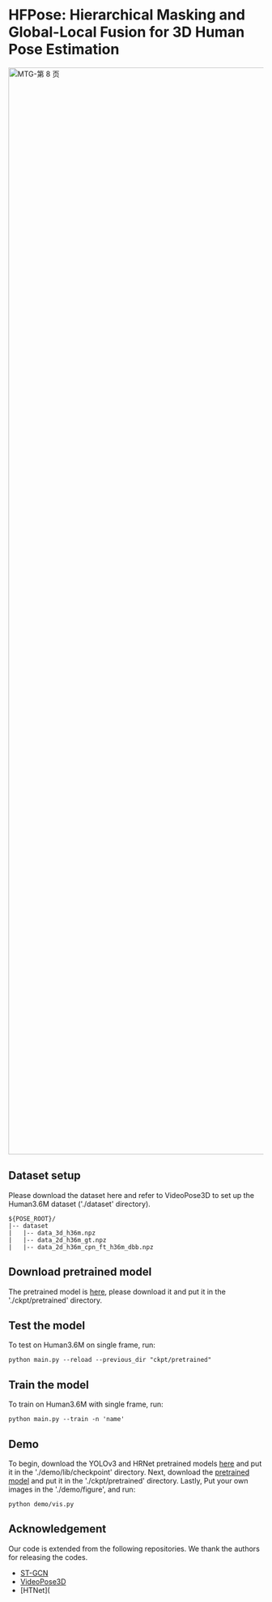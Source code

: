 # HFPose: Hierarchical Masking and Global-Local Fusion for 3D Human Pose Estimation
<img width="7796" height="2144" alt="MTG-第 8 页" src="https://github.com/user-attachments/assets/75a31c9e-1505-44c1-930b-5ffd382067f2" />


## Dataset setup
Please download the dataset here and refer to VideoPose3D to set up the Human3.6M dataset ('./dataset' directory).

```
${POSE_ROOT}/
|-- dataset
|   |-- data_3d_h36m.npz
|   |-- data_2d_h36m_gt.npz
|   |-- data_2d_h36m_cpn_ft_h36m_dbb.npz
```


## Download pretrained model



The pretrained model is [here](https://drive.google.com/file/d/154CXOJZpQ3Ed1HV41JvBFa2NhJKPv17R/view?usp=sharing), please download it and put it in the './ckpt/pretrained' directory.

## Test the model



To test on Human3.6M on single frame, run:

```
python main.py --reload --previous_dir "ckpt/pretrained" 
```



## Train the model



To train on Human3.6M with single frame, run:

```
python main.py --train -n 'name'
```



## Demo



To begin, download the YOLOv3 and HRNet pretrained models [here](https://drive.google.com/drive/folders/1LX5zhZGlZjckgfpNroWsuu84xyyFYE5X) and put it in the './demo/lib/checkpoint' directory. Next, download the [pretrained model](https://drive.google.com/file/d/154CXOJZpQ3Ed1HV41JvBFa2NhJKPv17R/view?usp=sharing) and put it in the './ckpt/pretrained' directory. Lastly, Put your own images in the './demo/figure', and run:

```
python demo/vis.py
```

## Acknowledgement



Our code is extended from the following repositories. We thank the authors for releasing the codes.

- [ST-GCN](https://github.com/vanoracai/Exploiting-Spatial-temporal-Relationships-for-3D-Pose-Estimation-via-Graph-Convolutional-Networks)
- [VideoPose3D](https://github.com/facebookresearch/VideoPose3D)
- [HTNet](
